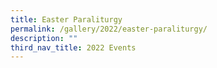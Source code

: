 ```yaml
---
title: Easter Paraliturgy
permalink: /gallery/2022/easter-paraliturgy/
description: ""
third_nav_title: 2022 Events
---
```

